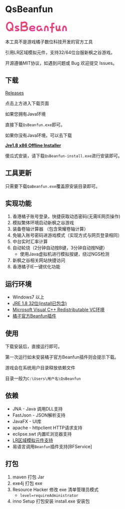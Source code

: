 # QsBeanfun

![image](./src/main/resources/static/images/logo.png)

本工具不是游戏橘子数位科技开发的官方工具

引用LR区域模拟元件，支持32/64位台服新枫之谷游戏。

开源遵循MIT协议，如遇到问题或 Bug 欢迎提交 Issues。

## 下载

[Releases](https://github.com/starmcc/qs-beanfun/releases)

点击上方进入下载页面

如果您拥有Java环境

直接下载`QsBeanfun.exe`即可。

如果你没有Java环境，可以去下载

[**Jre1.8 x86 Offline Installer**](https://www.oracle.com/java/technologies/downloads/#jre8-windows)

傻瓜式安装，请下载`QsBeanfun-install.exe`进行安装即可。

## 工具更新

只需要下载`QaBeanfun.exe`覆盖原安装目录即可。

## 实现功能

1. 香港橘子账号登录，快捷获取动态密码(无需IE网页操作)
2. 模拟繁体环境启动新枫之谷游戏
3. 装备卷轴计算器 （包含荣耀卷轴计算）
4. 免输入账号密码进游戏模式（实现方式与网页登录相同）
5. 中台实时汇率计算
6. 自动轮烧（2分钟自动按B键，3分钟自动按N键）
   - 使用Java虚拟机进行模拟按键，绕过NGS检测
7. 新枫之谷相关网站快捷访问
8. 香港橘子IE一键优化功能

## 运行环境

- Windows7 以上
- [JRE 1.8 32位(install已包含)](https://www.oracle.com/java/technologies/downloads/#java8-windows)
- [Microsoft Visual C++ Redistributable VC环境](https://aka.ms/vs/17/release/vc_redist.x64.exe)
- [橘子官方Beanfun插件](http://hk.download.beanfun.com/beanfun20/beanfun_2_0_93_170_hk.exe)

## 使用

下载安装后，直接运行即可。

第一次运行如未安装橘子官方Beanfun插件则会提示下载。

游戏会在系统用户目录释放依赖文件

目录一般为`C:\Users\用户名\QsBeanfun`

## 依赖

- JNA - Java 调用DLL支持
- FastJson - JSON解析支持
- JavaFX - UI库
- apache - httpclient HTTP请求支持
- eclipse.swt 内置IE浏览器支持
- [LR区域模拟元件支持](https://github.com/InWILL/Locale_Remulator)
- 易语言调用`Beanfun`插件支持[BFService]

## 打包

1. maven 打包 Jar
2. exe4j 打包 exe
3. Resource Hacker 修改 exe 清单管理员模式 
   - `level=requireAdministrator`
4. inno Setup 打包安装 install.exe 安装包